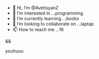 - 👋 Hi, I’m @Avetisyan2
- 👀 I’m interested in ...programming
- 🌱 I’m currently learning ...books
- 💞️ I’m looking to collaborate on ...laptap
- 📫 How to reach me ...16

<!---///
Avetisyan2/Avetisyan2 is a ✨ special ✨ repository because its `README.md` (this file) appears on your GitHub profile.C#
You can click the Preview link to take a look at your changes.yes i can
--->&&
youhuuu
